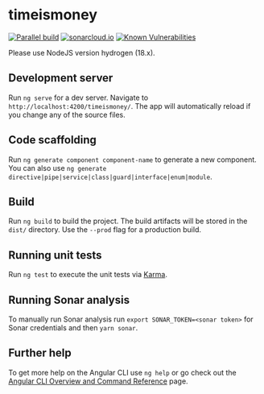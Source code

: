 # timeismoney

[![Parallel build](https://github.com/wiiitek/timeismoney/actions/workflows/parallel-build.yml/badge.svg)](https://github.com/wiiitek/timeismoney/actions/workflows/parallel-build.yml)
[![sonarcloud.io](https://sonarcloud.io/api/project_badges/measure?project=wiiitek_timeismoney&metric=alert_status)](https://sonarcloud.io/dashboard?id=wiiitek_timeismoney)
[![Known Vulnerabilities](https://snyk.io/test/github/wiiitek/timeismoney/badge.svg)](https://snyk.io/test/github/wiiitek/timeismoney)

Please use NodeJS version hydrogen (18.x).

## Development server

Run `ng serve` for a dev server. Navigate to `http://localhost:4200/timeismoney/`. The app will automatically reload if you change any of the source files.

## Code scaffolding

Run `ng generate component component-name` to generate a new component. You can also use `ng generate directive|pipe|service|class|guard|interface|enum|module`.

## Build

Run `ng build` to build the project. The build artifacts will be stored in the `dist/` directory. Use the `--prod` flag for a production build.

## Running unit tests

Run `ng test` to execute the unit tests via [Karma](https://karma-runner.github.io).

## Running Sonar analysis

To manually run Sonar analysis run `export SONAR_TOKEN=<sonar token>` for Sonar credentials and then `yarn sonar`.

## Further help

To get more help on the Angular CLI use `ng help` or go check out the [Angular CLI Overview and Command Reference](https://angular.io/cli) page.

